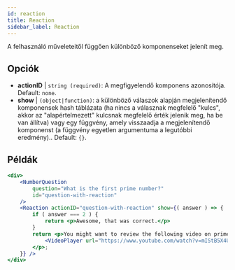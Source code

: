 ```yaml
---
id: reaction 
title: Reaction
sidebar_label: Reaction
---
```


A felhasználó műveleteitől függően különböző komponenseket jelenít meg.

## Opciók

* __actionID__ | `string (required)`: A megfigyelendő komponens azonosítója. Default: `none`.
* __show__ | `(object|function)`: a különböző válaszok alapján megjelenítendő komponensek hash táblázata (ha nincs a válasznak megfelelő "kulcs", akkor az "alapértelmezett" kulcsnak megfelelő érték jelenik meg, ha be van állítva) vagy egy függvény, amely visszaadja a megjelenítendő komponenst (a függvény egyetlen argumentuma a legutóbbi eredmény).. Default: `{}`.


## Példák

```jsx live
<div>
	<NumberQuestion
		question="What is the first prime number?"
		id="question-with-reaction"
	/>
	<Reaction actionID="question-with-reaction" show={( answer ) => {
		if ( answer === 2 ) {
			return <p>Awesome, that was correct.</p>
		}
		return <p>You might want to review the following video on prime numbers:
			<VideoPlayer url="https://www.youtube.com/watch?v=mIStB5X4U8M" />
		</p>;
	}} />
</div>
``` 

